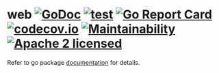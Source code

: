 # web [![GoDoc](https://godoc.org/gojini.dev/web?status.svg)](https://godoc.org/gojini.dev/web) [![test](https://github.com/gojini/web/actions/workflows/test.yml/badge.svg?branch=main)](https://github.com/gojini/web/actions/workflows/test.yml) [![Go Report Card](https://goreportcard.com/badge/gojini.dev/web)](https://goreportcard.com/report/gojini.dev/web) [![codecov.io](http://codecov.io/github/gojini/web/coverage.svg?branch=main)](http://codecov.io/github/gojini/web?branch=main) [![Maintainability](https://api.codeclimate.com/v1/badges/5d7a190f77977a121876/maintainability)](https://codeclimate.com/github/gojini/web/maintainability) [![Apache 2 licensed](https://img.shields.io/badge/license-Apache2-blue.svg)](https://raw.githubusercontent.com/gojini/web/main/LICENSE)


Refer to go package [documentation](https://pkg.go.dev/gojini.dev/web) for
details.
